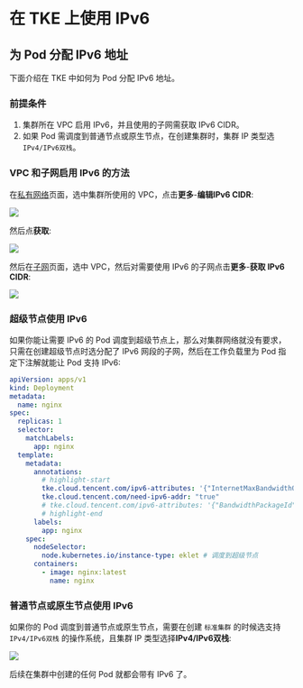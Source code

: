 # 在 TKE 上使用 IPv6

## 为 Pod 分配 IPv6 地址

下面介绍在 TKE 中如何为 Pod 分配 IPv6 地址。

### 前提条件

1. 集群所在 VPC 启用 IPv6，并且使用的子网需获取 IPv6 CIDR。
2. 如果 Pod 需调度到普通节点或原生节点，在创建集群时，集群 IP 类型选 `IPv4/IPv6双栈`。


### VPC 和子网启用 IPv6 的方法

在[私有网络](https://console.cloud.tencent.com/vpc/vpc)页面，选中集群所使用的 VPC，点击**更多**-**编辑IPv6 CIDR**:

![](https://image-host-1251893006.cos.ap-chengdu.myqcloud.com/2024%2F07%2F09%2F20240709164608.png)

然后点**获取**:

![](https://image-host-1251893006.cos.ap-chengdu.myqcloud.com/2024%2F07%2F09%2F20240709164416.png)

然后在[子网](https://console.cloud.tencent.com/vpc/subnet)页面，选中 VPC，然后对需要使用 IPv6 的子网点击**更多**-**获取 IPv6 CIDR**:

![](https://image-host-1251893006.cos.ap-chengdu.myqcloud.com/2024%2F07%2F09%2F20240709164815.png)

### 超级节点使用 IPv6

如果你能让需要 IPv6 的 Pod 调度到超级节点上，那么对集群网络就没有要求，只需在创建超级节点时选分配了 IPv6 网段的子网，然后在工作负载里为 Pod 指定下注解就能让 Pod 支持 IPv6:

```yaml showLineNumbers
apiVersion: apps/v1
kind: Deployment
metadata:
  name: nginx
spec:
  replicas: 1
  selector:
    matchLabels:
      app: nginx
  template:
    metadata:
      annotations:
        # highlight-start
        tke.cloud.tencent.com/ipv6-attributes: '{"InternetMaxBandwidthOut": 100}'
        tke.cloud.tencent.com/need-ipv6-addr: "true"
        # tke.cloud.tencent.com/ipv6-attributes: '{"BandwidthPackageId":"bwp-xxx","InternetChargeType":"BANDWIDTH_PACKAGE","InternetMaxBandwidthOut":1}' # 如需带宽包，参考这个配置
        # highlight-end
      labels:
        app: nginx
    spec:
      nodeSelector:
        node.kubernetes.io/instance-type: eklet # 调度到超级节点
      containers:
        - image: nginx:latest
          name: nginx
```

### 普通节点或原生节点使用 IPv6

如果你的 Pod 调度到普通节点或原生节点，需要在创建 `标准集群` 的时候选支持 `IPv4/IPv6双栈` 的操作系统，且集群 IP 类型选择**IPv4/IPv6双栈**:

![](https://image-host-1251893006.cos.ap-chengdu.myqcloud.com/2024%2F07%2F09%2F20240709165012.png)

后续在集群中创建的任何 Pod 就都会带有 IPv6 了。
